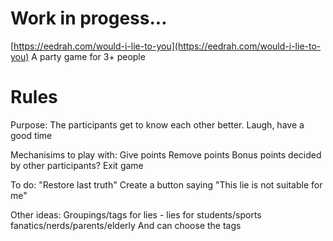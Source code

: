 # Work in progess...
[https://eedrah.com/would-i-lie-to-you](https://eedrah.com/would-i-lie-to-you)
A party game for 3+ people

# Rules
Purpose:
The participants get to know each other better. Laugh, have a good time

Mechanisims to play with:
Give points
Remove points
Bonus points decided by other participants?
Exit game

To do:
"Restore last truth"
Create a button saying "This lie is not suitable for me"

Other ideas:
Groupings/tags for lies - lies for students/sports fanatics/nerds/parents/elderly
And can choose the tags
